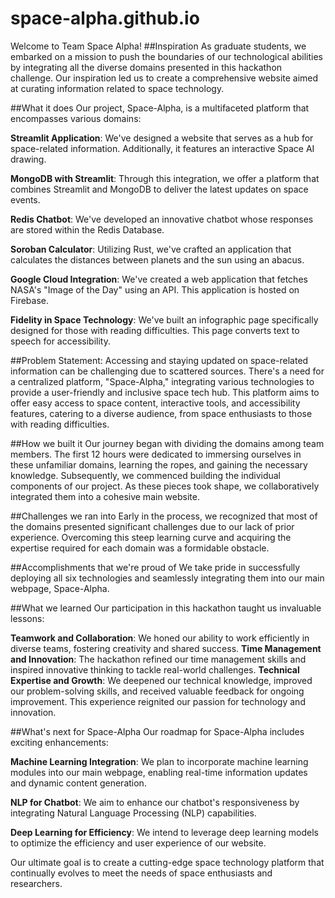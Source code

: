 # space-alpha.github.io
Welcome to Team Space Alpha!
##Inspiration
As graduate students, we embarked on a mission to push the boundaries of our technological abilities by integrating all the diverse domains presented in this hackathon challenge. Our inspiration led us to create a comprehensive website aimed at curating information related to space technology.

##What it does
Our project, Space-Alpha, is a multifaceted platform that encompasses various domains:

**Streamlit Application**: We've designed a website that serves as a hub for space-related information. Additionally, it features an interactive Space AI drawing.

**MongoDB with Streamlit**: Through this integration, we offer a platform that combines Streamlit and MongoDB to deliver the latest updates on space events.

**Redis Chatbot**: We've developed an innovative chatbot whose responses are stored within the Redis Database.

**Soroban Calculator**: Utilizing Rust, we've crafted an application that calculates the distances between planets and the sun using an abacus.

**Google Cloud Integration**: We've created a web application that fetches NASA's "Image of the Day" using an API. This application is hosted on Firebase.

**Fidelity in Space Technology**: We've built an infographic page specifically designed for those with reading difficulties. This page converts text to speech for accessibility.

##Problem Statement:
Accessing and staying updated on space-related information can be challenging due to scattered sources. There's a need for a centralized platform, "Space-Alpha," integrating various technologies to provide a user-friendly and inclusive space tech hub. This platform aims to offer easy access to space content, interactive tools, and accessibility features, catering to a diverse audience, from space enthusiasts to those with reading difficulties.

##How we built it
Our journey began with dividing the domains among team members. The first 12 hours were dedicated to immersing ourselves in these unfamiliar domains, learning the ropes, and gaining the necessary knowledge. Subsequently, we commenced building the individual components of our project. As these pieces took shape, we collaboratively integrated them into a cohesive main website.

##Challenges we ran into
Early in the process, we recognized that most of the domains presented significant challenges due to our lack of prior experience. Overcoming this steep learning curve and acquiring the expertise required for each domain was a formidable obstacle.

##Accomplishments that we're proud of
We take pride in successfully deploying all six technologies and seamlessly integrating them into our main webpage, Space-Alpha.

##What we learned
Our participation in this hackathon taught us invaluable lessons:

**Teamwork and Collaboration**: We honed our ability to work efficiently in diverse teams, fostering creativity and shared success.
**Time Management and Innovation**: The hackathon refined our time management skills and inspired innovative thinking to tackle real-world challenges.
**Technical Expertise and Growth**: We deepened our technical knowledge, improved our problem-solving skills, and received valuable feedback for ongoing improvement. This experience reignited our passion for technology and innovation.

##What's next for Space-Alpha
Our roadmap for Space-Alpha includes exciting enhancements:

**Machine Learning Integration**: We plan to incorporate machine learning modules into our main webpage, enabling real-time information updates and dynamic content generation.

**NLP for Chatbot**: We aim to enhance our chatbot's responsiveness by integrating Natural Language Processing (NLP) capabilities.

**Deep Learning for Efficiency**: We intend to leverage deep learning models to optimize the efficiency and user experience of our website.

Our ultimate goal is to create a cutting-edge space technology platform that continually evolves to meet the needs of space enthusiasts and researchers.
